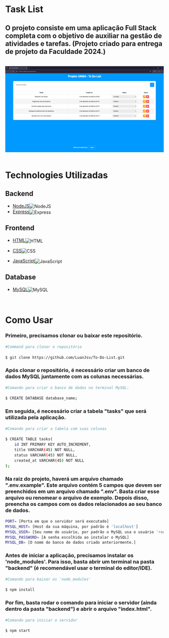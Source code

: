 # Task List

## O projeto consiste em uma aplicação Full Stack completa com o objetivo de auxiliar na gestão de atividades e tarefas. (Projeto criado para entrega de projeto da Faculdade 2024.)

<br>
 <img align="center" src="/Lista de Tarefas - Google Chrome 03_12_2024 20_14_58.png" />

<br>
<br>

 
# Technologies Utilizadas

## Backend


- <a href="https://nodejs.org/en/"> NodeJS</a><img align="center" alt="NodeJS" height="20" width="30" src="https://cdn.jsdelivr.net/gh/devicons/devicon/icons/nodejs/nodejs-original.svg">
- <a href="https://expressjs.com/">Express</a><img align="center" alt="Express" height="20" width="30" src="https://cdn.jsdelivr.net/gh/devicons/devicon/icons/express/express-original.svg">

## Frontend

- <a href="https://www.w3schools.com/html/">HTML</a><img align="center" alt="HTML" height="20" width="30" src="https://cdn.jsdelivr.net/gh/devicons/devicon/icons/html5/html5-original.svg">

- <a href="https://www.w3schools.com/css/">CSS</a><img align="center" alt="CSS" height="20" width="30" src="https://cdn.jsdelivr.net/gh/devicons/devicon/icons/css3/css3-original.svg">

- <a href="https://www.javascript.com/">JavaScript</a><img align="center" alt="JavaScript" height="20" width="30" src="https://cdn.jsdelivr.net/gh/devicons/devicon/icons/javascript/javascript-original.svg">

## Database

- <a href="https://www.mysql.com/">MySQL</a><img align="center" alt="MySQL" height="20" width="30" src="https://cdn.jsdelivr.net/gh/devicons/devicon/icons/mysql/mysql-original.svg">

<br>

# Como Usar

### Primeiro, precisamos clonar ou baixar este repositório.

```bash
#Command para clonar o repositório

$ git clone https://github.com/LuanJsv/To-Do-List.git
```

### Após clonar o repositório, é necessário criar um banco de dados MySQL juntamente com as colunas necessárias.

```bash
#Comando para criar o banco de dados no terminal MySQL:

$ CREATE DATABASE database_name;
```

### Em seguida, é necessário criar a tabela "tasks" que será utilizada pela aplicação.


```bash
#Comando para criar a tabela com suas colunas

$ CREATE TABLE tasks(
    id INT PRIMARY KEY AUTO_INCREMENT,
    title VARCHAR(45) NOT NULL,
    status VARCHAR(45) NOT NULL,
    created_at VARCHAR(45) NOT NULL
);
```

### Na raiz do projeto, haverá um arquivo chamado ".env.example". Este arquivo contém 5 campos que devem ser preenchidos em um arquivo chamado ".env". Basta criar esse arquivo ou renomear o arquivo de exemplo. Depois disso, preencha os campos com os dados relacionados ao seu banco de dados.

```bash
PORT= [Porta em que o servidor será executado]
MYSQL_HOST= [Host da sua máquina, por padrão é 'localhost']
MYSQL_USER= [Seu nome de usuário, por padrão o MySQL usa o usuário 'root']
MYSQL_PASSWORD= [A senha escolhida ao instalar o MySQL]
MYSQL_DB= [O nome do banco de dados criado anteriormente.]
```

### Antes de iniciar a aplicação, precisamos instalar os 'node_modules'. Para isso, basta abrir um terminal na pasta "backend" (é recomendável usar o terminal do editor/IDE).

```bash
#Comando para baixar os 'node_modules'

$ npm install
```

### Por fim, basta rodar o comando para iniciar o servidor (ainda dentro da pasta "backend") e abrir o arquivo "index.html".

```bash
#Comando para iniciar o servidor

$ npm start
```

